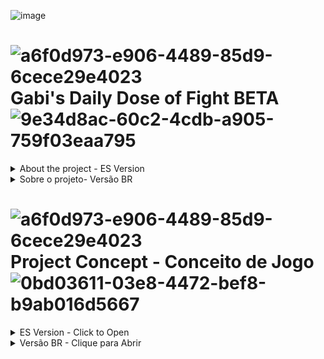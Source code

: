 ![image](https://github.com/GaryLickt/codigos/assets/70419113/723483ad-f1bd-4cd9-9452-e129f1b9cec0)

# ![a6f0d973-e906-4489-85d9-6cece29e4023](https://github.com/GaryLickt/codigos/assets/70419113/b8c21388-8551-4473-8187-d3469f459fcc)Gabi's Daily Dose of Fight BETA  ![9e34d8ac-60c2-4cdb-a905-759f03eaa795](https://github.com/GaryLickt/codigos/assets/70419113/744d728e-fa8d-4333-8035-7e18591e7e43)



<details>
<summary>About the project - ES Version</summary>
This is a game project that I've been working on for a while, but recently I haven't had much time to mess with it, so to prevent Gamemaker from giving problems, I decided to create a folder inside this repository with the game files, to preserve it, maybe I'll update this area when I have time to mess with the game too, and also I thought it would be nice to leave the game files here to help someone with doubts about it
</details>

<details>
<summary>Sobre o projeto- Versão BR</summary>
Esse é um projeto de jogo que eu venho trabalhando com o tempo, mas recentemente não tive muito tempo para mexer nele, então para prevenir que o Gamemaker não de problema, eu resolvi criar uma pasta dentro desse repositório com os arquivos do jogo, para preservar ele, talvez eu atualize essa área quando eu tiver tempo para mexer no jogo também, e também achei que seria legal deixar os arquivos do jogo aqui para ajudar alguém com duvida em relação a isso
</details>

# ![a6f0d973-e906-4489-85d9-6cece29e4023](https://github.com/GaryLickt/codigos/assets/70419113/b8c21388-8551-4473-8187-d3469f459fcc)Project Concept - Conceito de Jogo  ![0bd03611-03e8-4472-bef8-b9ab016d5667](https://github.com/GaryLickt/codigos/assets/70419113/ec3a2f88-60c3-48c2-a880-b63cb3295b3a)





<details>
<summary>ES Version - Click to Open</summary>
The concept of the game is inspired by games like Super Chicken Jumper, or Cookie Run Ovenbreak, where the character is constantly running, and there are several obstacles that are intended to defeat, but the character would have different ways to destroy these obstacles, either by jumping, or else using powerful skills to destroy the obstacles, the game would also have battles with bosses, where each boss changes the gameplay of the game, turning it into something completely different, which gives an air of challenge for players, the game would also have puzzle stages where players have to break their heads to solve complicated challenges (including some bosses transform the game into puzzle games), the game would have several environments, with custom traps, and unique enemies, each enemy has a unique mechanic, never repeating, finally, the game would hide a huge story, which would have the plan to be divided into several games
</details>

<details>
<summary>Versão BR - Clique para Abrir</summary>
O Conceito do jogo se inspira em jogos como Super Chicken Jumper, ou Cookie Run Ovenbreak, aonde o personagem esta constantemente correndo, e existem diversos obstaculos que tem como objetivo o derrotar, porem o personagem teria diferentes formas de destruir esses obstaculos, seja pulando, ou então usando de habilidades poderosas para destruir os obstaculos, o jogo possuiria tambem batalhas com chefões, aonde cada chefão muda a gameplay do jogo, transformando ele em algo completamente diferente, oque da um ar de desafio para os jogadores, o jogo teria tambem fases de puzzle aonde os jogadores teriam que quebrar a cabeça para solucionar desafios complicados (inclusive alguns bosses transformam o jogo em jogos de puzzle), o jogo iria ter diversos ambientes, com armadilhas customizadas, e inimigos unicos, cada inimigo teria uma mecanica unica, nunca se repetindo, por fim, o jogo esconderia uma historia enorme, que teria como plano, ser dividida em varios jogos
</details>
